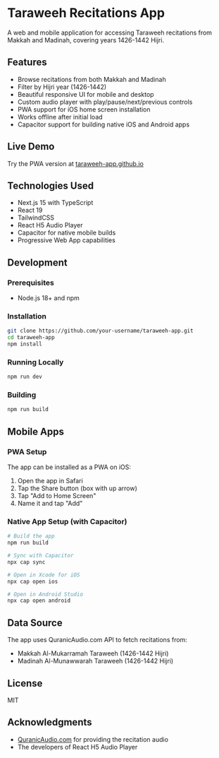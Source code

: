 # Taraweeh Recitations App

A web and mobile application for accessing Taraweeh recitations from Makkah and Madinah, covering years 1426-1442 Hijri.

## Features

- Browse recitations from both Makkah and Madinah
- Filter by Hijri year (1426-1442)
- Beautiful responsive UI for mobile and desktop 
- Custom audio player with play/pause/next/previous controls
- PWA support for iOS home screen installation
- Works offline after initial load
- Capacitor support for building native iOS and Android apps

## Live Demo

Try the PWA version at [taraweeh-app.github.io](https://taraweeh-app.github.io)

## Technologies Used

- Next.js 15 with TypeScript
- React 19
- TailwindCSS
- React H5 Audio Player
- Capacitor for native mobile builds
- Progressive Web App capabilities

## Development

### Prerequisites

- Node.js 18+ and npm

### Installation

```bash
git clone https://github.com/your-username/taraweeh-app.git
cd taraweeh-app
npm install
```

### Running Locally

```bash
npm run dev
```

### Building

```bash
npm run build
```

## Mobile Apps

### PWA Setup

The app can be installed as a PWA on iOS:

1. Open the app in Safari
2. Tap the Share button (box with up arrow)
3. Tap "Add to Home Screen"
4. Name it and tap "Add"

### Native App Setup (with Capacitor)

```bash
# Build the app
npm run build

# Sync with Capacitor
npx cap sync

# Open in Xcode for iOS
npx cap open ios

# Open in Android Studio
npx cap open android
```

## Data Source

The app uses QuranicAudio.com API to fetch recitations from:
- Makkah Al-Mukarramah Taraweeh (1426-1442 Hijri)
- Madinah Al-Munawwarah Taraweeh (1426-1442 Hijri)

## License

MIT

## Acknowledgments

- [QuranicAudio.com](https://quranicaudio.com/) for providing the recitation audio
- The developers of React H5 Audio Player
